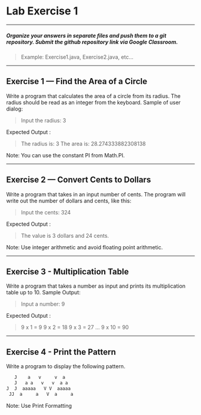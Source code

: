 # Lab Exercise 1

---
##### Organize your answers in separate files and push them to a git repository. Submit the github repository link via Google Classroom.
> Example: Exercise1.java, Exercise2.java, etc...
---

## Exercise 1 — Find the Area of a Circle

Write a program that calculates the area of a circle from its radius. The radius should be read as an integer from the keyboard.
Sample of user dialog:

> Input the radius:
> 3

Expected Output :
> The radius is: 3
> The area is: 28.274333882308138

Note: You can use the constant PI from Math.PI.

---
## Exercise 2 — Convert Cents to Dollars

Write a program that takes in an input number of cents. The program will write out the number of dollars and cents, like this:

> Input the cents:
> 324

Expected Output :
> The value is 3 dollars and 24 cents.

Note: Use integer arithmetic and avoid floating point arithmetic.

---
## Exercise 3 - Multiplication Table

Write a program that takes a number as input and prints its multiplication table up to 10.
Sample Output:

> Input a number: 9

Expected Output :
>9 x 1 = 9
>9 x 2 = 18
>9 x 3 = 27
>...
>9 x 10 = 90

---
## Exercise 4 - Print the Pattern

Write a program to display the following pattern.

```bash
   J    a   v     v  a
   J   a a   v   v  a a
J  J  aaaaa   V V  aaaaa
 JJ  a     a   V  a     a
```

Note: Use Print Formatting